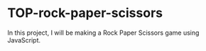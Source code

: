 # TOP-rock-paper-scissors

In this project, I will be making a Rock Paper Scissors game using JavaScript.